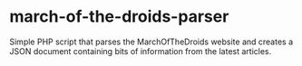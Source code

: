 march-of-the-droids-parser
==========================

Simple PHP script that parses the MarchOfTheDroids website and creates a JSON document containing bits of information from the latest articles.